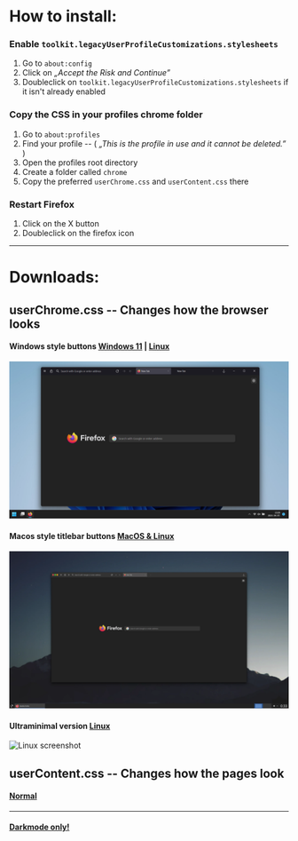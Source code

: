 # How to install:

### Enable `toolkit.legacyUserProfileCustomizations.stylesheets`
1. Go to `about:config`
2. Click on *„Accept the Risk and Continue”*
3. Doubleclick on `toolkit.legacyUserProfileCustomizations.stylesheets` if it isn't already enabled

### Copy the CSS in your profiles chrome folder
1. Go to `about:profiles`
2. Find your profile  --  ( *„This is the profile in use and it cannot be deleted.”* )
3. Open the profiles root directory
4. Create a folder called `chrome`
5. Copy the preferred `userChrome.css` and `userContent.css` there

### Restart Firefox
1. Click on the X button
2. Doubleclick on the firefox icon

***

# Downloads:
## userChrome.css  --  Changes how the browser looks

#### Windows style buttons [Windows 11](https://github.com/Bali10050/FirefoxCSS/releases/download/(C)userChrome/userChrome.css) | [Linux](https://github.com/Bali10050/FirefoxCSS/releases/download/(B)userChrome/userChrome.css)

![Win11 screenshot](./Screenshots/W11.webp)

#### Macos style titlebar buttons [MacOS & Linux](https://github.com/Bali10050/FirefoxCSS/releases/download/(D)userChrome/userChrome.css)

![MacosStyle screenshot](./Screenshots/MacStyle.webp)

#### Ultraminimal version [Linux](https://github.com/Bali10050/FirefoxCSS/releases/download/(A)userChrome/userChrome.css)

![Linux screenshot](./Screenshots/GIF.webp)

## userContent.css  --  Changes how the pages look

#### [Normal](https://github.com/Bali10050/FirefoxCSS/releases/download/(A)userContent/userContent.css)

***

#### [Darkmode only!](https://github.com/Bali10050/FirefoxCSS/releases/download/(B)userContent/userContent.css)
